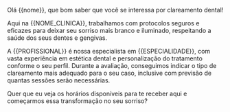 Olá {{nome}}, que bom saber que você se interessa por clareamento dental!

Aqui na {{NOME_CLINICA}}, trabalhamos com protocolos seguros e eficazes para deixar seu sorriso mais branco e iluminado, respeitando a saúde dos seus dentes e gengivas.

A {{PROFISSIONAL}} é nossa especialista em {{ESPECIALIDADE}}, com vasta experiência em estética dental e personalização do tratamento conforme o seu perfil. Durante a avaliação, conseguimos indicar o tipo de clareamento mais adequado para o seu caso, inclusive com previsão de quantas sessões serão necessárias.

Quer que eu veja os horários disponíveis para te receber aqui e começarmos essa transformação no seu sorriso?